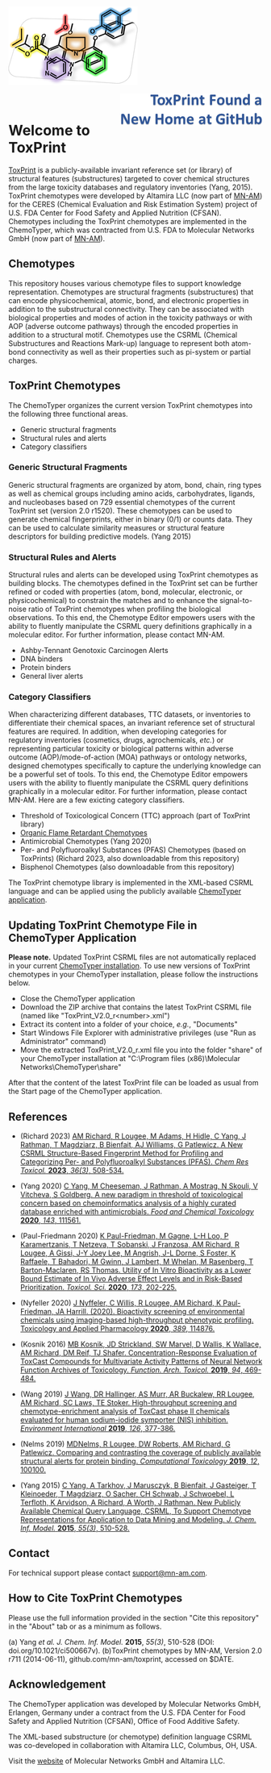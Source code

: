 ![ToxPrint Header](./images/header256x156.png)

<img align="right" src="./images/toxprintNewHomeGithub282x63.png">&nbsp;</img>

# Welcome to ToxPrint

[​ToxPrint](http://toxprint.org) is a publicly-available invariant reference set (or library) of structural features (substructures) targeted to cover chemical structures from the large toxicity databases and regulatory inventories (Yang, 2015). ToxPrint chemotypes were developed by Altamira LLC (now part of [​MN-AM](https://www.mn-am.com/)) for the CERES (Chemical Evaluation and Risk Estimation System) project of U.S. FDA Center for Food Safety and Applied Nutrition (CFSAN). Chemotypes including the ToxPrint chemotypes are implemented in the ChemoTyper, which was contracted from U.S. FDA to Molecular Networks GmbH (now part of [​MN-AM](https://www.mn-am.com/)).

## Chemotypes

This repository houses various chemotype files to support knowledge representation. Chemotypes are structural fragments (substructures) that can encode physicochemical, atomic, bond, and electronic properties in addition to the substructural connectivity. They can be associated with biological properties and modes of action in the toxicity pathways or with AOP (adverse outcome pathways) through the encoded properties in addition to a structural motif. Chemotypes use the CSRML (Chemical Substructures and Reactions Mark-up) language to represent both atom-bond connectivity as well as their properties such as pi-system or partial charges.

## ToxPrint Chemotypes

The ChemoTyper organizes the current version ToxPrint chemotypes into the following three functional areas.

*   Generic structural fragments
*   Structural rules and alerts
*   Category classifiers

### Generic Structural Fragments

Generic structural fragments are organized by atom, bond, chain, ring types as well as chemical groups including amino acids, carbohydrates, ligands, and nucleobases based on 729 essential chemotypes of the current ToxPrint set (version 2.0 r1520). These chemotypes can be used to generate chemical fingerprints, either in binary (0/1) or counts data. They can be used to calculate similarity measures or structural feature descriptors for building predictive models. (Yang 2015)

### Structural Rules and Alerts

Structural rules and alerts can be developed using ToxPrint chemotypes as building blocks. The chemotypes defined in the ToxPrint set can be further refined or coded with properties (atom, bond, molecular, electronic, or physicochemical) to constrain the matches and to enhance the signal-to-noise ratio of ToxPrint chemotypes when profiling the biological observations. To this end, the Chemotype Editor empowers users with the ability to fluently manipulate the CSRML query definitions graphically in a molecular editor. For further information, please contact MN-AM.

*   Ashby-Tennant Genotoxic Carcinogen Alerts
*   DNA binders
*   Protein binders
*   General liver alerts

### Category Classifiers

When characterizing different databases, TTC datasets, or inventories to differentiate their chemical spaces, an invariant reference set of structural features are required. In addition, when developing categories for regulatory inventories (cosmetics, drugs, agrochemicals, *etc.*) or representing particular toxicity or biological patterns within adverse outcome (AOP)/mode-of-action (MOA) pathways or ontology networks, designed chemotypes specifically to capture the underlying knowledge can be a powerful set of tools. To this end, the Chemotype Editor empowers users with the ability to fluently manipulate the CSRML query definitions graphically in a molecular editor. For further information, please contact MN-AM. Here are a few exicting category classifiers.

*   Threshold of Toxicological Concern (TTC) approach (part of ToxPrint library)
*   [​Organic Flame Retardant Chemotypes](http://www8.nationalacademies.org/onpinews/newsitem.aspx?RecordID=25412)
*   Antimicrobial Chemotypes (Yang 2020)
*   Per- and Polyfluoroalkyl Substances (PFAS) Chemotypes (based on ToxPrints) (Richard 2023, also downloadable from this repository)
*   Bisphenol Chemotypes (also downloadable from this repository)

The ToxPrint chemotype library is implemented in the XML-based CSRML language and can be applied using the publicly available [​ChemoTyper application](http://chemotyper.org).

## Updating ToxPrint Chemotype File in ChemoTyper Application

**Please note.** Updated ToxPrint CSRML files are not automatically replaced in your current [​ChemoTyper installation](http://chemotyper.org). To use new versions of ToxPrint chemotypes in your ChemoTyper installation, please follow the instructions below.

*   Close the ChemoTyper application
*   Download the ZIP archive that contains the latest ToxPrint CSRML file (named like "ToxPrint_V2.0_r\<number\>.xml")
*   Extract its content into a folder of your choice, *e.g.*, "Documents"
*   Start Windows File Explorer with administrative privileges (use "Run as Administrator" command)
*   Move the extracted ToxPrint_V2.0_r<number>.xml file you into the folder "share" of your ChemoTyper installation at "C:\Program files (x86)\Molecular Networks\ChemoTyper\share"

After that the content of the latest ToxPrint file can be loaded as usual from the Start page of the ChemoTyper application.

## References

*   (Richard 2023) [AM Richard, R Lougee, M Adams, H Hidle, C Yang, J Rathman, T Magdziarz, B Bienfait, AJ Williams, G Patlewicz. A New CSRML Structure-Based Fingerprint Method for Profiling and Categorizing Per- and Polyfluoroalkyl Substances (PFAS). *Chem Res Toxicol.* **2023**, *36(3)*, 508-534.](https://doi.org/10.1021/acs.chemrestox.2c00403)

*   (Yang 2020) [C Yang, M Cheeseman, J Rathman, A Mostrag, N Skouli, V Vitcheva, S Goldberg. A new paradigm in threshold of toxicological concern based on chemoinformatics analysis of a highly curated database enriched with antimicrobials. *Food and Chemical Toxicology* **2020**, *143*, 111561.](https://doi.org/10.1016/j.fct.2020.111561)

*   (Paul-Friedmann 2020) [K ​Paul-Friedman, M Gagne, L-H Loo, P Karamertzanis, T Netzeva, T Sobanski, J Franzosa, AM Richard, R Lougee, A Gissi, J-Y Joey Lee, M Angrish, J-L Dorne, S Foster, K Raffaele, T Bahadori, M Gwinn, J Lambert, M Whelan, M Rasenberg, T Barton-Maclaren, RS Thomas. Utility of In Vitro Bioactivity as a Lower Bound Estimate of In Vivo Adverse Effect Levels and in Risk-Based Prioritization. *Toxicol. Sci.* **2020**, *173*, 202-225.](https://doi.org/10.1093/toxsci/kfz201)

*   (Nyfeller 2020) [​J Nyffeler, C Willis, R Lougee, AM Richard, K Paul-Friedman, JA Harrill. (2020). Bioactivity screening of environmental chemicals using imaging-based high-throughput phenotypic profiling. Toxicology and Applied Pharmacology **2020**, *389*, 114876.](https://www.sciencedirect.com/science/article/pii/S0041008X19304843)

*   (Kosnik 2016) [MB ​Kosnik, JD Strickland, SW Marvel, D Wallis, K Wallace, AM Richard, DM Reif, TJ Shafer. Concentration-Response Evaluation of ToxCast Compounds for Multivariate Activity Patterns of Neural Network Function Archives of Toxicology. *Function. Arch. Toxicol.* **2019**, *94*, 469-484.](https://doi.org/10.1007/s00204-019-02636-x)

*   (Wang 2019) [​J Wang, DR Hallinger, AS Murr, AR Buckalew, RR Lougee, AM Richard, SC Laws, TE Stoker. High-throughput screening and chemotype-enrichment analysis of ToxCast phase II chemicals evaluated for human sodium-iodide symporter (NIS) inhibition. *Environment International* **2019**, *126*, 377-386.](https://www.sciencedirect.com/science/article/pii/S0160412018321196)

*   (Nelms 2019) [MD ​Nelms, R Lougee, DW Roberts, AM Richard, G Patlewicz. Comparing and contrasting the coverage of publicly available structural alerts for protein binding. *Computational Toxicology* **2019**, *12*, 100100.](https://www.sciencedirect.com/science/article/pii/S2468111319300283)

*   (Yang 2015) [​C Yang, A Tarkhov, J Marusczyk, B Bienfait, J Gasteiger, T Kleinoeder, T Magdziarz, O Sacher, CH Schwab, J Schwoebel, L Terfloth, K Arvidson, A Richard, A Worth, J Rathman. New Publicly Available Chemical Query Language, CSRML, To Support Chemotype Representations for Application to Data Mining and Modeling. *J. Chem. Inf. Model.* **2015**, *55(3)*, 510-528.](https://doi.org/abs/10.1021/ci500667v)

## Contact

For technical support please contact [​support@mn-am.com](mailto:support@mn-am.com).

## How to Cite ToxPrint Chemotypes

Please use the full information provided in the section "Cite this repository" in the "About" tab or as a minimum as follows.

(a) Yang *et al.* *J. Chem. Inf. Model.* **2015**, *55(3)*, 510-528 (DOI: doi.org/10.1021/ci500667v). (b)ToxPrint chemotypes by MN-AM, Version 2.0 r711 (2014-06-11), github.com/mn-am/toxprint, accessed on $DATE.

## Acknowledgement

The ChemoTyper application was developed by Molecular Networks GmbH, Erlangen, Germany under a contract from the U.S. FDA Center for Food Safety and Applied Nutrition (CFSAN), Office of Food Additive Safety.

The XML-based substructure (or chemotype) definition language CSRML was co-developed in collaboration with Altamira LLC, Columbus, OH, USA.

Visit the [​website](https://www.mn-am.com) of Molecular Networks GmbH and Altamira LLC.
